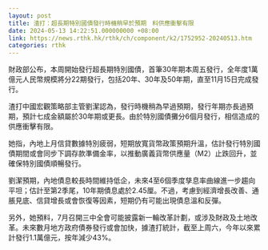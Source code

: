 ```yaml
---
layout: post
title: 渣打：超長期特別國債發行時機稍早於預期　料供應衝擊有限
date: 2024-05-13 14:22:51.000000000 +08:00
link: https://news.rthk.hk/rthk/ch/component/k2/1752952-20240513.htm
categories: rthk
---
```


財政部公布，本周開始發行超長期特別國債，首筆30年期本周五發行，全年度1萬億元人民幣規模將分22期發行，包括20年、30年及50年期，直至11月15日完成發行。

渣打中國宏觀策略部主管劉潔認為，發行時機稍為早過預期，發行年期亦長過預期，預計七成金額屬於30年期或更長。由於特別國債攤分6個月發行，相信造成的供應衝擊有限。

她指，內地上月信貸數據特別疲弱，短期放寬貨幣政策預期升溫，估計發行特別國債期間或會同步下調存款準備金率，以推動廣義貨幣供應量（M2）止跌回升，並確保特別國債順暢發行。

劉潔預期，內地債息較長時間維持低企，未來4至6個季度孳息率曲線進一步趨向平坦；估計至第2季尾，10年期債息處於2.45厘。不過，考慮到經濟增長改善、通脹見底、信貸增長或會恢復等因素，短期仍有可能出現債息溫和反彈。

另外，她預料，7月召開三中全會可能披露新一輪改革計劃，或涉及財政及土地改革。未來數月地方政府債券發行或會加快，據渣打統計，截至上周六，今年以來累計發行1.1萬億元，按年減少43%。
